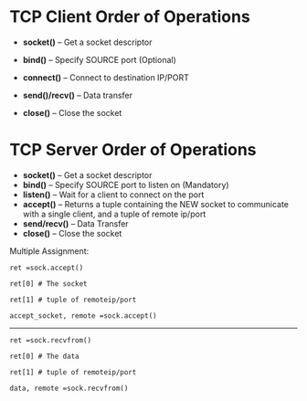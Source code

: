# TCP Client Order of Operations

* **socket\(\)** – Get a socket descriptor

* **bind\(\)** – Specify SOURCE port \(Optional\)

* **connect\(\)** – Connect to destination IP/PORT

* **send\(\)/recv\(\)** – Data transfer

* **close\(\)** – Close the socket

# TCP Server Order of Operations

* **socket\(\)** – Get a socket descriptor
* **bind\(\)** – Specify SOURCE port to listen on \(Mandatory\)
* **listen\(\)** – Wait for a client to connect on the port
* **accept\(\)** – Returns a tuple containing the NEW socket to communicate with a single client, and a tuple of remote ip/port 
* **send/recv\(\)** – Data Transfer
* **close\(\)** – Close the socket

Multiple Assignment:

`ret =sock.accept()`

`ret[0] # The socket`

`ret[1] # tuple of remoteip/port`

`accept_socket, remote =sock.accept()`

-----------------------------------------------------------------

`ret =sock.recvfrom()`

`ret[0] # The data`

`ret[1] # tuple of remoteip/port`

`data, remote =sock.recvfrom()`


